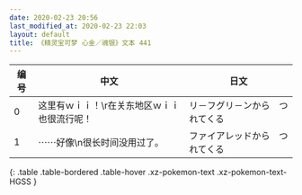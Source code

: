 ```yaml
---
date: 2020-02-23 20:56
last_modified_at: 2020-02-23 22:03
layout: default
title: 《精灵宝可梦 心金／魂银》文本 441
---
```

| 编号 | 中文 | 日文 |
| ---- | ---- | ---- |
| 0 | 这里有ｗｉｉ！\r在关东地区ｗｉｉ也很流行呢！ | リ－フグリ－ンから　つれてくる |
| 1 | ⋯⋯好像\n很长时间没用过了。 | ファイアレッドから　つれてくる |
{: .table .table-bordered .table-hover .xz-pokemon-text .xz-pokemon-text-HGSS }